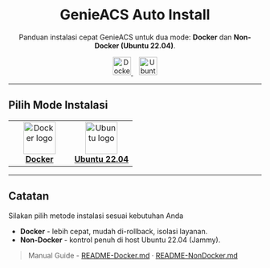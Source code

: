 <!-- README.md (utama) -->
<h1 align="center">GenieACS Auto Install</h1>

<p align="center">
  Panduan instalasi cepat GenieACS untuk dua mode: <b>Docker</b> dan <b>Non-Docker (Ubuntu 22.04)</b>.
</p>

<p align="center">
  <!-- Tombol besar: Docker -->
  <a href="./README-Docker.md" title="Buka panduan Docker">
    <img alt="Docker Guide" height="36"
         src="https://img.shields.io/badge/Docker-Guide-2496ED?logo=docker&logoColor=white">
  </a>
  &nbsp;&nbsp;
  <!-- Tombol besar: Non Docker -->
  <a href="./README-NonDocker.md" title="Buka panduan Non-Docker (Ubuntu 22.04)">
    <img alt="Ubuntu Non-Docker 22.04" height="36"
         src="https://img.shields.io/badge/Ubuntu-Non--Docker%20(22.04)-E95420?logo=ubuntu&logoColor=white">
  </a>
</p>

---

## Pilih Mode Instalasi
<table>
  <tr>
    <td align="center" width="50%">
      <a href="./README-Docker.md" title="Panduan Docker">
        <img src="https://cdn.simpleicons.org/docker/2496ED" alt="Docker logo" width="64" height="64"><br/>
        <b>Docker</b>
      </a>
      <br/>
    </td>
    <td align="center" width="50%">
      <a href="./README-NonDocker.md" title="Panduan Non-Docker (Ubuntu 22.04)">
        <img src="https://cdn.simpleicons.org/ubuntu/E95420" alt="Ubuntu logo" width="64" height="64"><br/>
        <b>Ubuntu 22.04</b>
      </a>
      <br/>
    </td>
  </tr>
</table>

---

## Catatan
Silakan pilih metode instalasi sesuai kebutuhan Anda
- **Docker** - lebih cepat, mudah di-rollback, isolasi layanan.
- **Non-Docker** - kontrol penuh di host Ubuntu 22.04 (Jammy).

> Manual Guide - [README-Docker.md](./README-Docker.md) · [README-NonDocker.md](./README-NonDocker.md)
